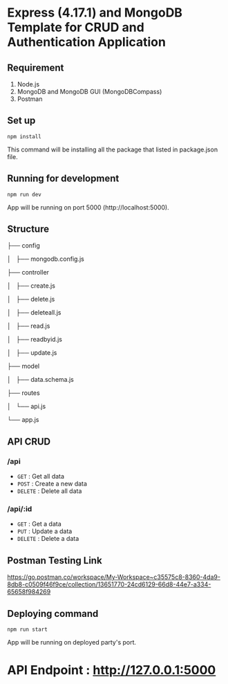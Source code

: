 # Express (4.17.1) and MongoDB Template for CRUD and Authentication Application

## Requirement

1. Node.js
2. MongoDB and MongoDB GUI (MongoDBCompass)
3. Postman

## Set up

`npm install`

This command will be installing all the package that listed in package.json file.

## Running for development

`npm run dev`

App will be running on port 5000 (http://localhost:5000).

## Structure

├── config

│   ├── mongodb.config.js

├── controller

│   ├── create.js

│   ├── delete.js

│   ├── deleteall.js

│   ├── read.js

│   ├── readbyid.js

│   ├── update.js

├── model

│   ├── data.schema.js

├── routes

│   └── api.js

└── app.js

## API CRUD

### /api

- `GET` : Get all data
- `POST` : Create a new data
- `DELETE` : Delete all data

### /api/:id

- `GET` : Get a data
- `PUT` : Update a data
- `DELETE` : Delete a data

## Postman Testing Link

https://go.postman.co/workspace/My-Workspace~c35575c8-8360-4da9-8db8-c0509f46f9ce/collection/13651770-24cd6129-66d8-44e7-a334-65658f984269

## Deploying command

`npm run start`

App will be running on deployed party's port.

# API Endpoint : http://127.0.0.1:5000

